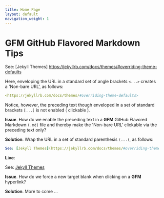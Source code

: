 ```yaml
---
title: Home Page
layout: default
navigation_weight: 1
---
```

# GFM GitHub Flavored Markdown Tips

See: [Jekyll Themes] <https://jekyllrb.com/docs/themes/#overriding-theme-defaults>

Here, enveloping the URL in a standard set of angle brackets `<...>` creates a 'Non-bare URL', as follows:

```yaml
<https://jekyllrb.com/docs/themes/#overriding-theme-defaults>
```

Notice, however, the preceding text though enveloped in a set of standard brackets `[...]` is not enabled ( clickable ).

**Issue**. How do we enable the preceding text in a **GFM** GitHub Flavored Markdown `(.md)` file and thereby make the 'Non-bare URL' clickable via the preceding text only?

**Solution**. Wrap the URL in a set of standard parenthesis `(...)`, as follows:

```yaml
See: [Jekyll Themes](https://jekyllrb.com/docs/themes/#overriding-theme-defaults)
```

**Live**:

See: [Jekyll Themes](https://jekyllrb.com/docs/themes/#overriding-theme-defaults)

**Issue**. How do we force a new target blank when clicking on a **GFM** hyperlink?

**Solution**. More to come ...

